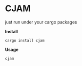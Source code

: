 CJAM
====

just run under your cargo packages


__Install__

```
cargo install cjam
```

__Usage__

```
cjam
```
